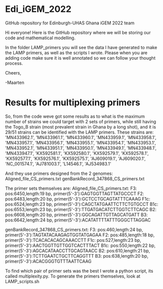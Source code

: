 # Edi_iGEM_2022
GitHub repository for Edinburgh-UHAS Ghana iGEM 2022 team

Hi everyone! Here is the GitHub repository where we will be storing our code and mathematical modelling.

In the folder LAMP_primers you will see the data I have generated to make the LAMP primers, as well as the scripts I wrote.
Please when you are adding code make sure it is well annotated so we can follow your thought process.

Cheers,

-Maarten


# Results for multiplexing primers
So, from the code weve got some results as to what is the maximum number of strains we could target with 2 sets of primers, while still having the Togo_B strain (most prevalent strain in Ghana by a long shot), and it is 29/51 strains can be identified with the LAMP primers. These strains are:
'MN433962.1', 'MN433961.1', 'MN433960.1', 'MN433959.1', 'MN433958.1', 'MN433957.1', 'MN433956.1', 'MN433955.1', 'MN433954.1', 'MN433953.1', 'MN433952.1', 'MN433951.1', 'MN433950.1', 'MN433949.1', 'MN433948.1', 'MN433947.1', 'KX592581.1', 'KX592580.1', 'KX592579.1', 'KX592578.1', 'KX592577.1', 'KX592576.1', 'KX592575.1', 'AJ609019.1', 'AJ609020.1', 'NC_001574.1', 'AJ781003.1', 'L14546.1', 'AJ534983.1'

And they use primers designed from the 2 genomes:
Aligned_file_CS_primers.txt
genBankRecord_347868_CS_primers.txt

The primer sets themselves are:
Aligned_file_CS_primers.txt:
  F3: pos:6450,length:19 bp, primer(5'-3'):GAGTGGTTAGTTATGCCCT
  F2: pos:6483,length:20 bp, primer(5'-3'):GCTCCTGCAGTATTTCAAAG
  F1c: pos:6524,length:23 bp, primer(5'-3'):CAGCTATGAATTCTTCTGTGCCT
  B1c: pos:6553,length:23 bp, primer(5'-3'):TTGATGACATCTTGGTCTTCAGC
  B2: pos:6608,length:20 bp, primer(5'-3'):GGCAGATTGTTAGCATGATT
  B3: pos:6642,length:24 bp, primer(5'-3'):ACATATTTTATTTGGGCTTAGGAC

genBankRecord_347868_CS_primers.txt:
  F3: pos:460,length:24 bp, primer(5'-3'):TAGTATACAAGAGTGGTATGAGAA
  F2: pos:485,length:18 bp, primer(5'-3'):TCACACACAGCAAACCTT
  F1c: pos:527,length:23 bp, primer(5'-3'):AACTGGTTGTTGGTCACTTTACT
  B1c: pos:550,length:22 bp, primer(5'-3'):AGCACATAACCTTGCAGTAACC
  B2: pos:610,length:21 bp, primer(5'-3'):TCTTGAATCTGCTTCAGGTTT
  B3: pos:638,length:20 bp, primer(5'-3'):ACACGGGTGTTTAATTCAAG
  
To find which pair of primer sets was the best I wrote a python script, its called multiplexity.py. To generate the primers themselves, look at LAMP_scripts.sh
